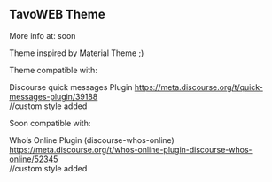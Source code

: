 ## TavoWEB Theme

More info at: soon

Theme inspired by Material Theme ;)

Theme compatible with:

Discourse quick messages Plugin https://meta.discourse.org/t/quick-messages-plugin/39188 <br />
//custom style added


Soon compatible with:

Who’s Online Plugin (discourse-whos-online) https://meta.discourse.org/t/whos-online-plugin-discourse-whos-online/52345 <br />
//custom style added

